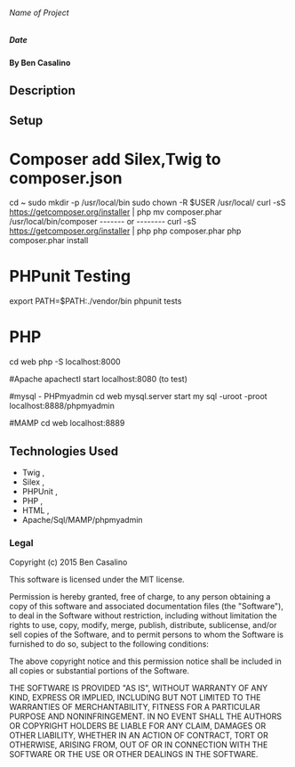 ###### Name of Project

##### Date

#### By Ben Casalino

## Description

## Setup

# Composer add Silex,Twig to composer.json
cd ~
sudo mkdir -p /usr/local/bin
sudo chown -R $USER /usr/local/
curl -sS https://getcomposer.org/installer | php
mv composer.phar /usr/local/bin/composer
------- or --------
curl -sS https://getcomposer.org/installer | php
php composer.phar
php composer.phar install

# PHPunit Testing
export PATH=$PATH:./vendor/bin
phpunit tests

# PHP
cd web
php -S localhost:8000

#Apache
apachectl start
localhost:8080 (to test)

#mysql - PHPmyadmin
cd web
mysql.server start
my sql -uroot -proot
localhost:8888/phpmyadmin

#MAMP
cd web
localhost:8889







## Technologies Used

- Twig ,
- Silex ,
- PHPUnit ,
- PHP ,
- HTML , 
- Apache/Sql/MAMP/phpmyadmin

### Legal

Copyright (c) 2015 Ben Casalino

This software is licensed under the MIT license.

Permission is hereby granted, free of charge, to any person obtaining a copy
of this software and associated documentation files (the "Software"), to deal
in the Software without restriction, including without limitation the rights
to use, copy, modify, merge, publish, distribute, sublicense, and/or sell
copies of the Software, and to permit persons to whom the Software is
furnished to do so, subject to the following conditions:

The above copyright notice and this permission notice shall be included in
all copies or substantial portions of the Software.

THE SOFTWARE IS PROVIDED "AS IS", WITHOUT WARRANTY OF ANY KIND, EXPRESS OR
IMPLIED, INCLUDING BUT NOT LIMITED TO THE WARRANTIES OF MERCHANTABILITY,
FITNESS FOR A PARTICULAR PURPOSE AND NONINFRINGEMENT. IN NO EVENT SHALL THE
AUTHORS OR COPYRIGHT HOLDERS BE LIABLE FOR ANY CLAIM, DAMAGES OR OTHER
LIABILITY, WHETHER IN AN ACTION OF CONTRACT, TORT OR OTHERWISE, ARISING FROM,
OUT OF OR IN CONNECTION WITH THE SOFTWARE OR THE USE OR OTHER DEALINGS IN
THE SOFTWARE.
